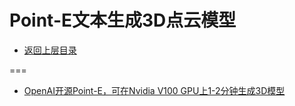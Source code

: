 # Point-E文本生成3D点云模型

* [返回上层目录](../openai.md)



===

* [OpenAI开源Point-E，可在Nvidia V100 GPU上1-2分钟生成3D模型](https://mp.weixin.qq.com/s/NpRQV59dvd52Sc1Dz5BNSw)

